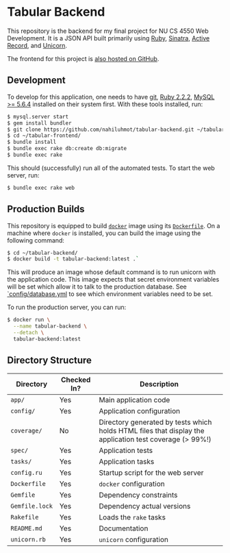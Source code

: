 # Tabular Backend

This repository is the backend for my final project for NU CS 4550 Web Development.
It is a JSON API built primarily using [Ruby](https://www.ruby-lang.org/), [Sinatra](http://www.sinatrarb.com/), [Active Record](https://github.com/rails/rails/tree/master/activerecord), and [Unicorn](http://unicorn.bogomips.org/).

The frontend for this project is [also hosted on GitHub](https://github.com/nahiluhmot/tabular-frontend/).

## Development

To develop for this application, one needs to have [git](http://git-scm.com), [Ruby 2.2.2](https://www.ruby-lang.org/), [MySQL >= 5.6.4](https://www.mysql.com/) installed on their system first.
With these tools installed, run:

```bash
$ mysql.server start
$ gem install bundler
$ git clone https://github.com/nahiluhmot/tabular-backend.git ~/tabular-backend/
$ cd ~/tabular-frontend/
$ bundle install
$ bundle exec rake db:create db:migrate
$ bundle exec rake
```

This should (successfully) run all of the automated tests. To start the web server, run:

```bash
$ bundle exec rake web
```

## Production Builds

This repository is equipped to build [`docker`](https://www.docker.com/) image using its [`Dockerfile`](https://github.com/nahiluhmot/tabular-frontend/blob/master/Dockerfile).
On a machine where `docker` is installed, you can build the image using the following command:

```bash
$ cd ~/tabular-backend/
$ docker build -t tabular-backend:latest .`
```

This will produce an image whose default command is to run unicorn with the application code.
This image expects that secret environment variables will be set which allow it to talk to the production database. See [`config/database.yml](https://github.com/nahiluhmot/tabular-backend/blob/master/config/database.yml) to see which environment variables need to be set.

To run the production server, you can run:

```bash
$ docker run \
  --name tabular-backend \
  --detach \
  tabular-backend:latest
```

## Directory Structure

Directory      | Checked In? | Description
---------------|-------------|------------
`app/`         | Yes         | Main application code
`config/`      | Yes         | Application configuration
`coverage/`    | No          | Directory generated by tests which holds HTML files that display the application test coverage (> 99%!)
`spec/`        | Yes         | Application tests
`tasks/`       | Yes         | Application tasks
`config.ru`    | Yes         | Startup script for the web server
`Dockerfile`   | Yes         | `docker` configuration
`Gemfile`      | Yes         | Dependency constraints
`Gemfile.lock` | Yes         | Dependency actual versions
`Rakefile`     | Yes         | Loads the `rake` tasks
`README.md`    | Yes         | Documentation
`unicorn.rb`   | Yes         | `unicorn` configuration
